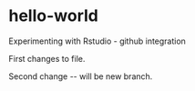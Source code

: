 # hello-world
Experimenting with Rstudio - github integration

First changes to file.

Second change -- will be new branch.
